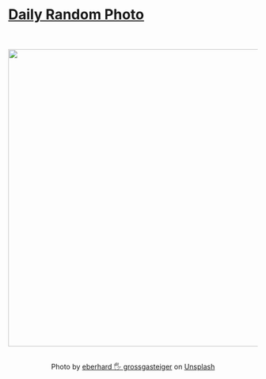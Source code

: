 # [Daily Random Photo](https://www.dailyrandomphoto.com/)

<div align="center">
  <br>
  <br>
  <a href="https://www.dailyrandomphoto.com/p/2021/2021-05-30/"><img src="https://images.unsplash.com/photo-1620668221705-b1d6dbc8a50c?crop=entropy&cs=tinysrgb&fit=max&fm=jpg&ixid=Mnw3NzUwOHwwfDF8cmFuZG9tfHx8fHx8fHx8MTYyMjMzNTQxOQ&ixlib=rb-1.2.1&q=80&w=1080" width="600px"></a>
  <br>
  <br>
  <p class="has-text-grey">Photo by <a href="https://unsplash.com/@eberhardgross?utm_source=Daily%20Random%20Photo&amp;utm_medium=referral" target="_blank" rel="noopener noreferrer">eberhard 🖐 grossgasteiger</a> on <a href="https://unsplash.com/photos/ADjfIZrOzTA?utm_source=Daily%20Random%20Photo&amp;utm_medium=referral" target="_blank" rel="noopener noreferrer">Unsplash</a></p>
</div>
